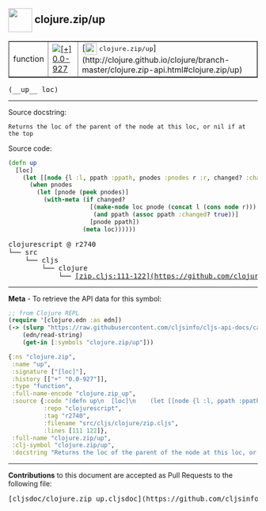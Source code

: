 ## <img width="48px" valign="middle" src="http://i.imgur.com/Hi20huC.png"> clojure.zip/up

 <table border="1">
<tr>

<td>function</td>
<td><a href="https://github.com/cljsinfo/cljs-api-docs/tree/0.0-927"><img valign="middle" alt="[+] 0.0-927" src="https://img.shields.io/badge/+-0.0--927-lightgrey.svg"></a> </td>
<td>
[<img height="24px" valign="middle" src="http://i.imgur.com/1GjPKvB.png"> <samp>clojure.zip/up</samp>](http://clojure.github.io/clojure/branch-master/clojure.zip-api.html#clojure.zip/up)
</td>
</tr>
</table>

 <samp>
(__up__ loc)<br>
</samp>

---




Source docstring:

```
Returns the loc of the parent of the node at this loc, or nil if at
the top
```

Source code:

```clj
(defn up
  [loc]
    (let [[node {l :l, ppath :ppath, pnodes :pnodes r :r, changed? :changed?, :as path}] loc]
      (when pnodes
        (let [pnode (peek pnodes)]
          (with-meta (if changed?
                       [(make-node loc pnode (concat l (cons node r))) 
                        (and ppath (assoc ppath :changed? true))]
                       [pnode ppath])
                     (meta loc))))))
```

 <pre>
clojurescript @ r2740
└── src
    └── cljs
        └── clojure
            └── <ins>[zip.cljs:111-122](https://github.com/clojure/clojurescript/blob/r2740/src/cljs/clojure/zip.cljs#L111-L122)</ins>
</pre>


---

__Meta__ - To retrieve the API data for this symbol:

```clj
;; from Clojure REPL
(require '[clojure.edn :as edn])
(-> (slurp "https://raw.githubusercontent.com/cljsinfo/cljs-api-docs/catalog/cljs-api.edn")
    (edn/read-string)
    (get-in [:symbols "clojure.zip/up"]))
```

```clj
{:ns "clojure.zip",
 :name "up",
 :signature ["[loc]"],
 :history [["+" "0.0-927"]],
 :type "function",
 :full-name-encode "clojure.zip_up",
 :source {:code "(defn up\n  [loc]\n    (let [[node {l :l, ppath :ppath, pnodes :pnodes r :r, changed? :changed?, :as path}] loc]\n      (when pnodes\n        (let [pnode (peek pnodes)]\n          (with-meta (if changed?\n                       [(make-node loc pnode (concat l (cons node r))) \n                        (and ppath (assoc ppath :changed? true))]\n                       [pnode ppath])\n                     (meta loc))))))",
          :repo "clojurescript",
          :tag "r2740",
          :filename "src/cljs/clojure/zip.cljs",
          :lines [111 122]},
 :full-name "clojure.zip/up",
 :clj-symbol "clojure.zip/up",
 :docstring "Returns the loc of the parent of the node at this loc, or nil if at\nthe top"}

```

---

__Contributions__ to this document are accepted as Pull Requests to the following file:

 <pre>
[cljsdoc/clojure.zip_up.cljsdoc](https://github.com/cljsinfo/cljs-api-docs/blob/master/cljsdoc/clojure.zip_up.cljsdoc)
</pre>

